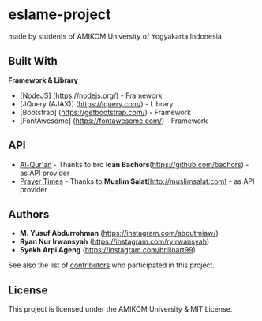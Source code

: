 # eslame-project

made by students of AMIKOM University of Yogyakarta Indonesia 

## Built With
**Framework & Library**
* [NodeJS] (https://nodejs.org/) - Framework
* [JQuery (AJAX)] (https://jquery.com/) - Library
* [Bootstrap] (https://getbootstrap.com/) - Framework
* [FontAwesome] (https://fontawesome.com/) - Framework

## API
* [Al-Qur'an](bit.ly/linkquranapi/) - Thanks to bro **Ican Bachors**(https://github.com/bachors) - as API provider
* [Prayer Times](bit.ly/linkjadwalsholatapi/) - Thanks to **Muslim Salat**(http://muslimsalat.com) - as API provider

## Authors

* **M. Yusuf Abdurrohman** (https://instagram.com/aboutmiaw/)
* **Ryan Nur Irwansyah** (https://instagram.com/ryirwansyah)
* **Syekh Arpi Ageng** (https://instagram.com/brilloart99)

See also the list of [contributors](https://github.com/haierlab/eslame-project/contributors) who participated in this project.

## License

This project is licensed under the AMIKOM University & MIT License.
